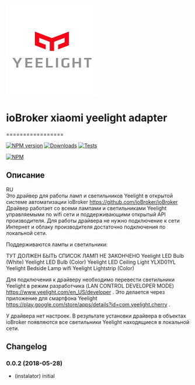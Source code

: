 ![Logo](admin/yeelight.png)
# ioBroker xiaomi yeelight adapter
=================

[![NPM version](http://img.shields.io/npm/v/iobroker.yeelight.svg)](https://www.npmjs.com/package/iobroker.yeelight)
[![Downloads](https://img.shields.io/npm/dm/iobroker.yeelight.svg)](https://www.npmjs.com/package/iobroker.yeelight)
[![Tests](http://img.shields.io/travis/instalator/ioBroker.yeelight/master.svg)](https://travis-ci.org/instalator/ioBroker.yeelight)

[![NPM](https://nodei.co/npm/iobroker.yeelight.png?downloads=true)](https://nodei.co/npm/iobroker.yeelight/)

## Описание
RU<br/>
Это драйвер для работы ламп и светильников Yeelight в открытой системе автоматизации ioBroker https://github.com/ioBroker/ioBroker
Драйвер работает со всеми лампами и светильниками Yeelight управляемыми по wifi сети и поддерживающими открытый API производителя.
Для работы драйвера не нужно подключение к сети Интернет и облаку производителя достаточно подключения по локальной сети.

Поддерживаются лампы и светильники:

ТУТ ДОЛЖЕН БЫТЬ СПИСОК ЛАМП НЕ ЗАКОНЧЕНО
Yeelight LED Bulb (White)
Yeelight LED Bulb (Color) 
Yeelight LED Ceiling Light YLXD01YL
Yeelight Bedside Lamp wifi
Yeelight Lightstrip (Color)

Для подключения к драйверу необходимо перевести светильники Yeelight в режим разработчика (LAN CONTROL DEVELOPER MODE)  https://www.yeelight.com/en_US/developer  . Это делается через приложение для смартфона Yeelight https://play.google.com/store/apps/details?id=com.yeelight.cherry .

У драйвера нет настроек. В результате установки драйвера в объектах ioBroker появляются все светильники Yeelight находящиеся в локальной сети.

## Changelog

### 0.0.2 (2018-05-28)
* (instalator) initial
